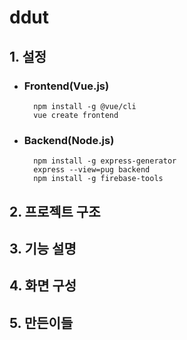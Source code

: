 # ddut

<h2> 1. 설정 </h2>

- <h3>Frontend(Vue.js)</h3>

        npm install -g @vue/cli
        vue create frontend

- <h3>Backend(Node.js)</h3>

        npm install -g express-generator
        express --view=pug backend
        npm install -g firebase-tools

<h2> 2. 프로젝트 구조 </h2>

<h2> 3. 기능 설명 </h2>

<h2> 4. 화면 구성 </h2>

<h2> 5. 만든이들 </h2>